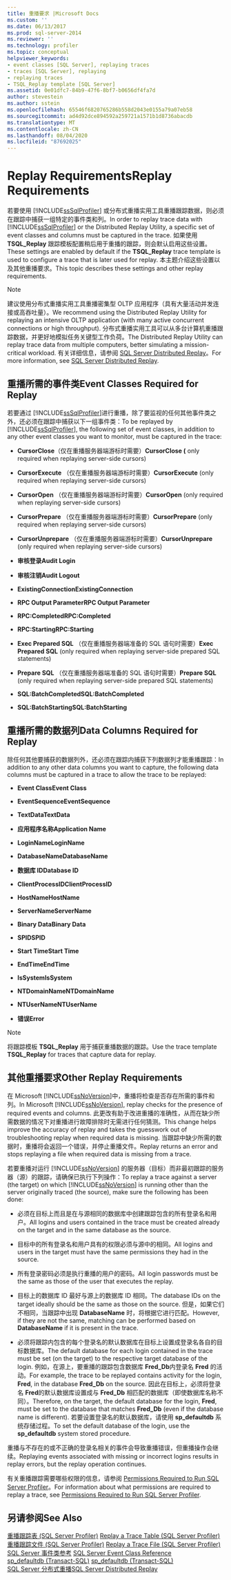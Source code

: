 ```yaml
---
title: 重播要求 |Microsoft Docs
ms.custom: ''
ms.date: 06/13/2017
ms.prod: sql-server-2014
ms.reviewer: ''
ms.technology: profiler
ms.topic: conceptual
helpviewer_keywords:
- event classes [SQL Server], replaying traces
- traces [SQL Server], replaying
- replaying traces
- TSQL_Replay template [SQL Server]
ms.assetid: 0e01dfc7-84b9-47f6-8bf7-b0656df4fa7d
author: stevestein
ms.author: sstein
ms.openlocfilehash: 65546f6820765286b558d2043e0155a79a07eb58
ms.sourcegitcommit: ad4d92dce894592a259721a1571b1d8736abacdb
ms.translationtype: MT
ms.contentlocale: zh-CN
ms.lasthandoff: 08/04/2020
ms.locfileid: "87692025"
---
```

# <a name="replay-requirements"></a><span data-ttu-id="da7f5-102">Replay Requirements</span><span class="sxs-lookup"><span data-stu-id="da7f5-102">Replay Requirements</span></span>
  <span data-ttu-id="da7f5-103">若要使用 [!INCLUDE[ssSqlProfiler](../../includes/sssqlprofiler-md.md)] 或分布式重播实用工具重播跟踪数据，则必须在跟踪中捕获一组特定的事件类和列。</span><span class="sxs-lookup"><span data-stu-id="da7f5-103">In order to replay trace data with [!INCLUDE[ssSqlProfiler](../../includes/sssqlprofiler-md.md)] or the Distributed Replay Utility, a specific set of event classes and columns must be captured in the trace.</span></span> <span data-ttu-id="da7f5-104">如果使用 **TSQL_Replay** 跟踪模板配置稍后用于重播的跟踪，则会默认启用这些设置。</span><span class="sxs-lookup"><span data-stu-id="da7f5-104">These settings are enabled by default if the **TSQL_Replay** trace template is used to configure a trace that is later used for replay.</span></span> <span data-ttu-id="da7f5-105">本主题介绍这些设置以及其他重播要求。</span><span class="sxs-lookup"><span data-stu-id="da7f5-105">This topic describes these settings and other replay requirements.</span></span>  
  
> [!NOTE]  
>  <span data-ttu-id="da7f5-106">建议使用分布式重播实用工具重播密集型 OLTP 应用程序（具有大量活动并发连接或高吞吐量）。</span><span class="sxs-lookup"><span data-stu-id="da7f5-106">We recommend using the Distributed Replay Utility for replaying an intensive OLTP application (with many active concurrent connections or high throughput).</span></span> <span data-ttu-id="da7f5-107">分布式重播实用工具可以从多台计算机重播跟踪数据，并更好地模拟任务关键型工作负荷。</span><span class="sxs-lookup"><span data-stu-id="da7f5-107">The Distributed Replay Utility can replay trace data from multiple computers, better simulating a mission-critical workload.</span></span> <span data-ttu-id="da7f5-108">有关详细信息，请参阅 [SQL Server Distributed Replay](../distributed-replay/sql-server-distributed-replay.md)。</span><span class="sxs-lookup"><span data-stu-id="da7f5-108">For more information, see [SQL Server Distributed Replay](../distributed-replay/sql-server-distributed-replay.md).</span></span>  
  
## <a name="event-classes-required-for-replay"></a><span data-ttu-id="da7f5-109">重播所需的事件类</span><span class="sxs-lookup"><span data-stu-id="da7f5-109">Event Classes Required for Replay</span></span>  
 <span data-ttu-id="da7f5-110">若要通过 [!INCLUDE[ssSqlProfiler](../../includes/sssqlprofiler-md.md)]进行重播，除了要监视的任何其他事件类之外，还必须在跟踪中捕获以下一组事件类：</span><span class="sxs-lookup"><span data-stu-id="da7f5-110">To be replayed by [!INCLUDE[ssSqlProfiler](../../includes/sssqlprofiler-md.md)], the following set of event classes, in addition to any other event classes you want to monitor, must be captured in the trace:</span></span>  
  
-   <span data-ttu-id="da7f5-111">**CursorClose**（仅在重播服务器端游标时需要）</span><span class="sxs-lookup"><span data-stu-id="da7f5-111">**CursorClose (** only required when replaying server-side cursors)</span></span>  
  
-   <span data-ttu-id="da7f5-112">**CursorExecute** （仅在重播服务器端游标时需要）</span><span class="sxs-lookup"><span data-stu-id="da7f5-112">**CursorExecute** (only required when replaying server-side cursors)</span></span>  
  
-   <span data-ttu-id="da7f5-113">**CursorOpen** （仅在重播服务器端游标时需要）</span><span class="sxs-lookup"><span data-stu-id="da7f5-113">**CursorOpen** (only required when replaying server-side cursors)</span></span>  
  
-   <span data-ttu-id="da7f5-114">**CursorPrepare** （仅在重播服务器端游标时需要）</span><span class="sxs-lookup"><span data-stu-id="da7f5-114">**CursorPrepare** (only required when replaying server-side cursors)</span></span>  
  
-   <span data-ttu-id="da7f5-115">**CursorUnprepare** （仅在重播服务器端游标时需要）</span><span class="sxs-lookup"><span data-stu-id="da7f5-115">**CursorUnprepare** (only required when replaying server-side cursors)</span></span>  
  
-   <span data-ttu-id="da7f5-116">**审核登录**</span><span class="sxs-lookup"><span data-stu-id="da7f5-116">**Audit Login**</span></span>  
  
-   <span data-ttu-id="da7f5-117">**审核注销**</span><span class="sxs-lookup"><span data-stu-id="da7f5-117">**Audit Logout**</span></span>  
  
-   <span data-ttu-id="da7f5-118">**ExistingConnection**</span><span class="sxs-lookup"><span data-stu-id="da7f5-118">**ExistingConnection**</span></span>  
  
-   <span data-ttu-id="da7f5-119">**RPC Output Parameter**</span><span class="sxs-lookup"><span data-stu-id="da7f5-119">**RPC Output Parameter**</span></span>  
  
-   <span data-ttu-id="da7f5-120">**RPC:Completed**</span><span class="sxs-lookup"><span data-stu-id="da7f5-120">**RPC:Completed**</span></span>  
  
-   <span data-ttu-id="da7f5-121">**RPC:Starting**</span><span class="sxs-lookup"><span data-stu-id="da7f5-121">**RPC:Starting**</span></span>  
  
-   <span data-ttu-id="da7f5-122">**Exec Prepared SQL** （仅在重播服务器端准备的 SQL 语句时需要）</span><span class="sxs-lookup"><span data-stu-id="da7f5-122">**Exec Prepared SQL** (only required when replaying server-side prepared SQL statements)</span></span>  
  
-   <span data-ttu-id="da7f5-123">**Prepare SQL** （仅在重播服务器端准备的 SQL 语句时需要）</span><span class="sxs-lookup"><span data-stu-id="da7f5-123">**Prepare SQL** (only required when replaying server-side prepared SQL statements)</span></span>  
  
-   <span data-ttu-id="da7f5-124">**SQL:BatchCompleted**</span><span class="sxs-lookup"><span data-stu-id="da7f5-124">**SQL:BatchCompleted**</span></span>  
  
-   <span data-ttu-id="da7f5-125">**SQL:BatchStarting**</span><span class="sxs-lookup"><span data-stu-id="da7f5-125">**SQL:BatchStarting**</span></span>  
  
## <a name="data-columns-required-for-replay"></a><span data-ttu-id="da7f5-126">重播所需的数据列</span><span class="sxs-lookup"><span data-stu-id="da7f5-126">Data Columns Required for Replay</span></span>  
 <span data-ttu-id="da7f5-127">除任何其他要捕获的数据列外，还必须在跟踪内捕获下列数据列才能重播跟踪：</span><span class="sxs-lookup"><span data-stu-id="da7f5-127">In addition to any other data columns you want to capture, the following data columns must be captured in a trace to allow the trace to be replayed:</span></span>  
  
-   <span data-ttu-id="da7f5-128">**Event Class**</span><span class="sxs-lookup"><span data-stu-id="da7f5-128">**Event Class**</span></span>  
  
-   <span data-ttu-id="da7f5-129">**EventSequence**</span><span class="sxs-lookup"><span data-stu-id="da7f5-129">**EventSequence**</span></span>  
  
-   <span data-ttu-id="da7f5-130">**TextData**</span><span class="sxs-lookup"><span data-stu-id="da7f5-130">**TextData**</span></span>  
  
-   <span data-ttu-id="da7f5-131">**应用程序名称**</span><span class="sxs-lookup"><span data-stu-id="da7f5-131">**Application Name**</span></span>  
  
-   <span data-ttu-id="da7f5-132">**LoginName**</span><span class="sxs-lookup"><span data-stu-id="da7f5-132">**LoginName**</span></span>  
  
-   <span data-ttu-id="da7f5-133">**DatabaseName**</span><span class="sxs-lookup"><span data-stu-id="da7f5-133">**DatabaseName**</span></span>  
  
-   <span data-ttu-id="da7f5-134">**数据库 ID**</span><span class="sxs-lookup"><span data-stu-id="da7f5-134">**Database ID**</span></span>  
  
-   <span data-ttu-id="da7f5-135">**ClientProcessID**</span><span class="sxs-lookup"><span data-stu-id="da7f5-135">**ClientProcessID**</span></span>  
  
-   <span data-ttu-id="da7f5-136">**HostName**</span><span class="sxs-lookup"><span data-stu-id="da7f5-136">**HostName**</span></span>  
  
-   <span data-ttu-id="da7f5-137">**ServerName**</span><span class="sxs-lookup"><span data-stu-id="da7f5-137">**ServerName**</span></span>  
  
-   <span data-ttu-id="da7f5-138">**Binary Data**</span><span class="sxs-lookup"><span data-stu-id="da7f5-138">**Binary Data**</span></span>  
  
-   <span data-ttu-id="da7f5-139">**SPID**</span><span class="sxs-lookup"><span data-stu-id="da7f5-139">**SPID**</span></span>  
  
-   <span data-ttu-id="da7f5-140">**Start Time**</span><span class="sxs-lookup"><span data-stu-id="da7f5-140">**Start Time**</span></span>  
  
-   <span data-ttu-id="da7f5-141">**EndTime**</span><span class="sxs-lookup"><span data-stu-id="da7f5-141">**EndTime**</span></span>  
  
-   <span data-ttu-id="da7f5-142">**IsSystem**</span><span class="sxs-lookup"><span data-stu-id="da7f5-142">**IsSystem**</span></span>  
  
-   <span data-ttu-id="da7f5-143">**NTDomainName**</span><span class="sxs-lookup"><span data-stu-id="da7f5-143">**NTDomainName**</span></span>  
  
-   <span data-ttu-id="da7f5-144">**NTUserName**</span><span class="sxs-lookup"><span data-stu-id="da7f5-144">**NTUserName**</span></span>  
  
-   <span data-ttu-id="da7f5-145">**错误**</span><span class="sxs-lookup"><span data-stu-id="da7f5-145">**Error**</span></span>  
  
> [!NOTE]  
>  <span data-ttu-id="da7f5-146">将跟踪模板 **TSQL_Replay** 用于捕获重播数据的跟踪。</span><span class="sxs-lookup"><span data-stu-id="da7f5-146">Use the trace template **TSQL_Replay** for traces that capture data for replay.</span></span>  
  
## <a name="other-replay-requirements"></a><span data-ttu-id="da7f5-147">其他重播要求</span><span class="sxs-lookup"><span data-stu-id="da7f5-147">Other Replay Requirements</span></span>  
 <span data-ttu-id="da7f5-148">在 Microsoft [!INCLUDE[ssNoVersion](../../includes/ssnoversion-md.md)]中，重播将检查是否存在所需的事件和列。</span><span class="sxs-lookup"><span data-stu-id="da7f5-148">In Microsoft [!INCLUDE[ssNoVersion](../../includes/ssnoversion-md.md)], replay checks for the presence of required events and columns.</span></span> <span data-ttu-id="da7f5-149">此更改有助于改进重播的准确性，从而在缺少所需数据的情况下对重播进行故障排除时无需进行任何猜测。</span><span class="sxs-lookup"><span data-stu-id="da7f5-149">This change helps improve the accuracy of replay and takes the guesswork out of troubleshooting replay when required data is missing.</span></span> <span data-ttu-id="da7f5-150">当跟踪中缺少所需的数据时，重播将会返回一个错误，并停止重播文件。</span><span class="sxs-lookup"><span data-stu-id="da7f5-150">Replay returns an error and stops replaying a file when required data is missing from a trace.</span></span>  
  
 <span data-ttu-id="da7f5-151">若要重播对运行 [!INCLUDE[ssNoVersion](../../includes/ssnoversion-md.md)] 的服务器（目标）而非最初跟踪的服务器（源）的跟踪，请确保已执行下列操作：</span><span class="sxs-lookup"><span data-stu-id="da7f5-151">To replay a trace against a server (the target) on which [!INCLUDE[ssNoVersion](../../includes/ssnoversion-md.md)] is running other than the server originally traced (the source), make sure the following has been done:</span></span>  
  
-   <span data-ttu-id="da7f5-152">必须在目标上而且是在与源相同的数据库中创建跟踪包含的所有登录名和用户。</span><span class="sxs-lookup"><span data-stu-id="da7f5-152">All logins and users contained in the trace must be created already on the target and in the same database as the source.</span></span>  
  
-   <span data-ttu-id="da7f5-153">目标中的所有登录名和用户具有的权限必须与源中的相同。</span><span class="sxs-lookup"><span data-stu-id="da7f5-153">All logins and users in the target must have the same permissions they had in the source.</span></span>  
  
-   <span data-ttu-id="da7f5-154">所有登录密码必须是执行重播的用户的密码。</span><span class="sxs-lookup"><span data-stu-id="da7f5-154">All login passwords must be the same as those of the user that executes the replay.</span></span>  
  
-   <span data-ttu-id="da7f5-155">目标上的数据库 ID 最好与源上的数据库 ID 相同。</span><span class="sxs-lookup"><span data-stu-id="da7f5-155">The database IDs on the target ideally should be the same as those on the source.</span></span> <span data-ttu-id="da7f5-156">但是，如果它们不相同，当跟踪中出现 **DatabaseName** 时，将根据它进行匹配。</span><span class="sxs-lookup"><span data-stu-id="da7f5-156">However, if they are not the same, matching can be performed based on **DatabaseName** if it is present in the trace.</span></span>  
  
-   <span data-ttu-id="da7f5-157">必须将跟踪内包含的每个登录名的默认数据库在目标上设置成登录名各自的目标数据库。</span><span class="sxs-lookup"><span data-stu-id="da7f5-157">The default database for each login contained in the trace must be set (on the target) to the respective target database of the login.</span></span> <span data-ttu-id="da7f5-158">例如，在源上，要重播的跟踪包含数据库 **Fred_Db**内登录名 **Fred** 的活动。</span><span class="sxs-lookup"><span data-stu-id="da7f5-158">For example, the trace to be replayed contains activity for the login, **Fred**, in the database **Fred_Db** on the source.</span></span> <span data-ttu-id="da7f5-159">因此在目标上，必须将登录名 **Fred**的默认数据库设置成与 **Fred_Db** 相匹配的数据库（即使数据库名称不同）。</span><span class="sxs-lookup"><span data-stu-id="da7f5-159">Therefore, on the target, the default database for the login, **Fred**, must be set to the database that matches **Fred_Db** (even if the database name is different).</span></span> <span data-ttu-id="da7f5-160">若要设置登录名的默认数据库，请使用 **sp_defaultdb** 系统存储过程。</span><span class="sxs-lookup"><span data-stu-id="da7f5-160">To set the default database of the login, use the **sp_defaultdb** system stored procedure.</span></span>  
  
 <span data-ttu-id="da7f5-161">重播与不存在的或不正确的登录名相关的事件会导致重播错误，但重播操作会继续。</span><span class="sxs-lookup"><span data-stu-id="da7f5-161">Replaying events associated with missing or incorrect logins results in replay errors, but the replay operation continues.</span></span>  
  
 <span data-ttu-id="da7f5-162">有关重播跟踪需要哪些权限的信息，请参阅 [Permissions Required to Run SQL Server Profiler](sql-server-profiler.md)。</span><span class="sxs-lookup"><span data-stu-id="da7f5-162">For information about what permissions are required to replay a trace, see [Permissions Required to Run SQL Server Profiler](sql-server-profiler.md).</span></span>  
  
## <a name="see-also"></a><span data-ttu-id="da7f5-163">另请参阅</span><span class="sxs-lookup"><span data-stu-id="da7f5-163">See Also</span></span>  
 <span data-ttu-id="da7f5-164">[重播跟踪表 (SQL Server Profiler)](replay-a-trace-table-sql-server-profiler.md) </span><span class="sxs-lookup"><span data-stu-id="da7f5-164">[Replay a Trace Table &#40;SQL Server Profiler&#41;](replay-a-trace-table-sql-server-profiler.md) </span></span>  
 <span data-ttu-id="da7f5-165">[重播跟踪文件 (SQL Server Profiler)](replay-a-trace-file-sql-server-profiler.md) </span><span class="sxs-lookup"><span data-stu-id="da7f5-165">[Replay a Trace File &#40;SQL Server Profiler&#41;](replay-a-trace-file-sql-server-profiler.md) </span></span>  
 <span data-ttu-id="da7f5-166">[SQL Server 事件类参考](../../relational-databases/event-classes/sql-server-event-class-reference.md) </span><span class="sxs-lookup"><span data-stu-id="da7f5-166">[SQL Server Event Class Reference](../../relational-databases/event-classes/sql-server-event-class-reference.md) </span></span>  
 <span data-ttu-id="da7f5-167">[sp_defaultdb (Transact-SQL)](/sql/relational-databases/system-stored-procedures/sp-defaultdb-transact-sql) </span><span class="sxs-lookup"><span data-stu-id="da7f5-167">[sp_defaultdb &#40;Transact-SQL&#41;](/sql/relational-databases/system-stored-procedures/sp-defaultdb-transact-sql) </span></span>  
 [<span data-ttu-id="da7f5-168">SQL Server 分布式重播</span><span class="sxs-lookup"><span data-stu-id="da7f5-168">SQL Server Distributed Replay</span></span>](../distributed-replay/sql-server-distributed-replay.md)  
  
  

